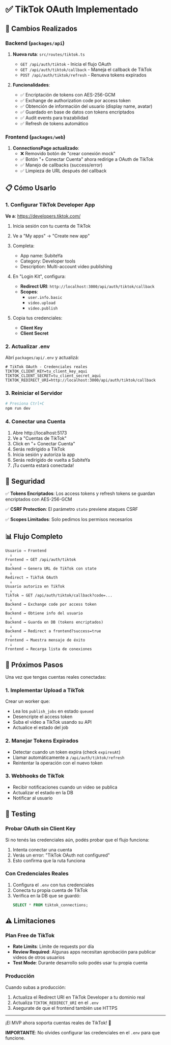 # ✅ TikTok OAuth Implementado

## 🎯 Cambios Realizados

### Backend (`packages/api`)

1. **Nueva ruta**: `src/routes/tiktok.ts`
   - `GET /api/auth/tiktok` - Inicia el flujo OAuth
   - `GET /api/auth/tiktok/callback` - Maneja el callback de TikTok
   - `POST /api/auth/tiktok/refresh` - Renueva tokens expirados

2. **Funcionalidades**:
   - ✅ Encriptación de tokens con AES-256-GCM
   - ✅ Exchange de authorization code por access token
   - ✅ Obtención de información del usuario (display name, avatar)
   - ✅ Guardado en base de datos con tokens encriptados
   - ✅ Audit events para trazabilidad
   - ✅ Refresh de tokens automático

### Frontend (`packages/web`)

1. **ConnectionsPage actualizado**:
   - ❌ Removido botón de "crear conexión mock"
   - ✅ Botón "+ Conectar Cuenta" ahora redirige a OAuth de TikTok
   - ✅ Manejo de callbacks (success/error)
   - ✅ Limpieza de URL después del callback

## 📋 Cómo Usarlo

### 1. Configurar TikTok Developer App

**Ve a**: https://developers.tiktok.com/

1. Inicia sesión con tu cuenta de TikTok
2. Ve a "My apps" → "Create new app"
3. Completa:
   - App name: SubiteYa
   - Category: Developer tools
   - Description: Multi-account video publishing

4. En "Login Kit", configura:
   - **Redirect URI**: `http://localhost:3000/api/auth/tiktok/callback`
   - **Scopes**:
     - `user.info.basic`
     - `video.upload`
     - `video.publish`

5. Copia tus credenciales:
   - **Client Key**
   - **Client Secret**

### 2. Actualizar .env

Abrí `packages/api/.env` y actualizá:

```env
# TikTok OAuth - Credenciales reales
TIKTOK_CLIENT_KEY=tu_client_key_aqui
TIKTOK_CLIENT_SECRET=tu_client_secret_aqui
TIKTOK_REDIRECT_URI=http://localhost:3000/api/auth/tiktok/callback
```

### 3. Reiniciar el Servidor

```bash
# Presiona Ctrl+C
npm run dev
```

### 4. Conectar una Cuenta

1. Abre http://localhost:5173
2. Ve a "Cuentas de TikTok"
3. Click en "+ Conectar Cuenta"
4. Serás redirigido a TikTok
5. Inicia sesión y autoriza la app
6. Serás redirigido de vuelta a SubiteYa
7. ¡Tu cuenta estará conectada!

## 🔐 Seguridad

✅ **Tokens Encriptados**: Los access tokens y refresh tokens se guardan encriptados con AES-256-GCM

✅ **CSRF Protection**: El parámetro `state` previene ataques CSRF

✅ **Scopes Limitados**: Solo pedimos los permisos necesarios

## 📊 Flujo Completo

```
Usuario → Frontend
  ↓
Frontend → GET /api/auth/tiktok
  ↓
Backend → Genera URL de TikTok con state
  ↓
Redirect → TikTok OAuth
  ↓
Usuario autoriza en TikTok
  ↓
TikTok → GET /api/auth/tiktok/callback?code=...
  ↓
Backend → Exchange code por access token
  ↓
Backend → Obtiene info del usuario
  ↓
Backend → Guarda en DB (tokens encriptados)
  ↓
Backend → Redirect a frontend?success=true
  ↓
Frontend → Muestra mensaje de éxito
  ↓
Frontend → Recarga lista de conexiones
```

## 🚀 Próximos Pasos

Una vez que tengas cuentas reales conectadas:

### 1. Implementar Upload a TikTok

Crear un worker que:

- Lea los `publish_jobs` en estado `queued`
- Desencripte el access token
- Suba el video a TikTok usando su API
- Actualice el estado del job

### 2. Manejar Tokens Expirados

- Detectar cuando un token expira (check `expiresAt`)
- Llamar automáticamente a `/api/auth/tiktok/refresh`
- Reintentar la operación con el nuevo token

### 3. Webhooks de TikTok

- Recibir notificaciones cuando un video se publica
- Actualizar el estado en la DB
- Notificar al usuario

## 🧪 Testing

### Probar OAuth sin Client Key

Si no tenés las credenciales aún, podés probar que el flujo funciona:

1. Intenta conectar una cuenta
2. Verás un error: "TikTok OAuth not configured"
3. Esto confirma que la ruta funciona

### Con Credenciales Reales

1. Configura el `.env` con tus credenciales
2. Conecta tu propia cuenta de TikTok
3. Verifica en la DB que se guardó:
   ```sql
   SELECT * FROM tiktok_connections;
   ```

## ⚠️ Limitaciones

### Plan Free de TikTok

- **Rate Limits**: Límite de requests por día
- **Review Required**: Algunas apps necesitan aprobación para publicar videos de otros usuarios
- **Test Mode**: Durante desarrollo solo podés usar tu propia cuenta

### Producción

Cuando subas a producción:

1. Actualiza el Redirect URI en TikTok Developer a tu dominio real
2. Actualiza `TIKTOK_REDIRECT_URI` en el `.env`
3. Asegurate de que el frontend también use HTTPS

---

¡El MVP ahora soporta cuentas reales de TikTok! 🎉

**IMPORTANTE**: No olvides configurar las credenciales en el `.env` para que funcione.
